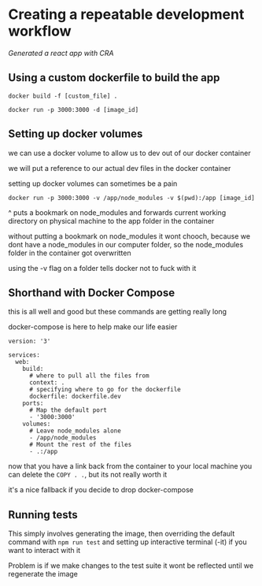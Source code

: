 # Creating a repeatable development workflow

_Generated a react app with CRA_

## Using a custom dockerfile to build the app

`docker build -f [custom_file] .`

`docker run -p 3000:3000 -d [image_id]`

## Setting up docker volumes

we can use a docker volume to allow us to dev out of our docker container

we will put a reference to our actual dev files in the docker container

setting up docker volumes can sometimes be a pain

`docker run -p 3000:3000 -v /app/node_modules -v $(pwd):/app [image_id]`

^ puts a bookmark on node_modules and forwards current working directory on
physical machine to the app folder in the container

without putting a bookmark on node_modules it wont chooch, because we dont have
a node_modules in our computer folder, so the node_modules folder in the
container got overwritten

using the -v flag on a folder tells docker not to fuck with it

## Shorthand with Docker Compose

this is all well and good but these commands are getting really long

docker-compose is here to help make our life easier

```dockercompose
version: '3'

services:
  web:
    build:
      # where to pull all the files from
      context: .
      # specifying where to go for the dockerfile
      dockerfile: dockerfile.dev
    ports:
      # Map the default port
      - '3000:3000'
    volumes:
      # Leave node_modules alone
      - /app/node_modules
      # Mount the rest of the files
      - .:/app
```

now that you have a link back from the container to your local machine you can
delete the `COPY . .`, but its not really worth it

it's a nice fallback if you decide to drop docker-compose

## Running tests

This simply involves generating the image, then overriding the default command
with `npm run test` and setting up interactive terminal (-it) if you want to
interact with it

Problem is if we make changes to the test suite it wont be reflected until we
regenerate the image
